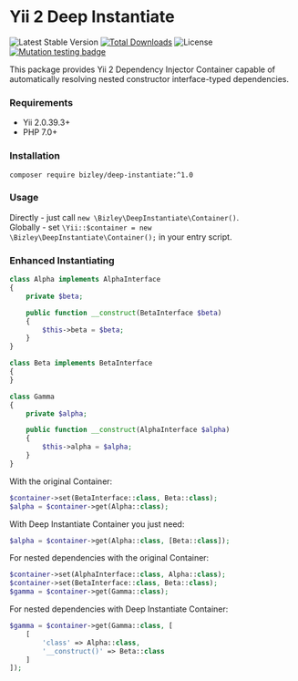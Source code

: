 # Yii 2 Deep Instantiate

![Latest Stable Version](https://img.shields.io/packagist/v/bizley/deep-instantiate.svg)
[![Total Downloads](https://img.shields.io/packagist/dt/bizley/deep-instantiate.svg)](https://packagist.org/packages/bizley/deep-instantiate)
![License](https://img.shields.io/packagist/l/bizley/deep-instantiate.svg)
[![Mutation testing badge](https://img.shields.io/endpoint?style=flat&url=https%3A%2F%2Fbadge-api.stryker-mutator.io%2Fgithub.com%2Fbizley%2Fyii2-deep-instantiate%2Fmain)](https://dashboard.stryker-mutator.io/reports/github.com/bizley/yii2-deep-instantiate/main)

This package provides Yii 2 Dependency Injector Container capable of automatically resolving nested constructor interface-typed dependencies.

### Requirements

- Yii 2.0.39.3+
- PHP 7.0+

### Installation

```
composer require bizley/deep-instantiate:^1.0
```

### Usage

Directly - just call `new \Bizley\DeepInstantiate\Container()`.  
Globally - set `\Yii::$container = new \Bizley\DeepInstantiate\Container();` in your entry script.

### Enhanced Instantiating

```php
class Alpha implements AlphaInterface
{
    private $beta;

    public function __construct(BetaInterface $beta)
    {
        $this->beta = $beta;
    }
}

class Beta implements BetaInterface
{
}

class Gamma
{
    private $alpha;

    public function __construct(AlphaInterface $alpha)
    {
        $this->alpha = $alpha;
    }
}
```

With the original Container:

```php
$container->set(BetaInterface::class, Beta::class);
$alpha = $container->get(Alpha::class);
```

With Deep Instantiate Container you just need:

```php
$alpha = $container->get(Alpha::class, [Beta::class]);
```

For nested dependencies with the original Container:

```php
$container->set(AlphaInterface::class, Alpha::class);
$container->set(BetaInterface::class, Beta::class);
$gamma = $container->get(Gamma::class);
```

For nested dependencies with Deep Instantiate Container:

```php
$gamma = $container->get(Gamma::class, [
    [
        'class' => Alpha::class,
        '__construct()' => Beta::class
    ]
]);
```
